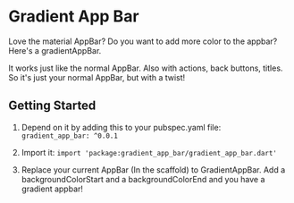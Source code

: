 # Gradient App Bar

Love the material AppBar? Do you want to add more color to the appbar? Here's a gradientAppBar.

It works just like the normal AppBar. Also with actions, back buttons, titles. So it's just your normal AppBar, but with a twist!

## Getting Started

1. Depend on it by adding this to your pubspec.yaml file: ```gradient_app_bar: ^0.0.1```

2. Import it: ```import 'package:gradient_app_bar/gradient_app_bar.dart'```

3. Replace your current AppBar (In the scaffold) to GradientAppBar. Add a backgroundColorStart and a backgroundColorEnd and you have a gradient appbar!

